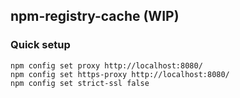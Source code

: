 
npm-registry-cache (WIP)
----


### Quick setup

    npm config set proxy http://localhost:8080/
    npm config set https-proxy http://localhost:8080/
    npm config set strict-ssl false
